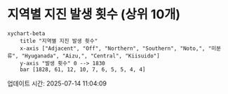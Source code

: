 # 지역별 지진 발생 횟수 (상위 10개)

```mermaid
xychart-beta
    title "지역별 지진 발생 횟수"
    x-axis ["Adjacent", "Off", "Northern", "Southern", "Noto,", "미분류", "Hyuganada", "Aizu,", "Central", "Kiisuido"]
    y-axis "발생 횟수" 0 --> 1830
    bar [1828, 61, 12, 10, 7, 6, 5, 5, 4, 4]
```

업데이트 시간: 2025-07-14 11:04:09
